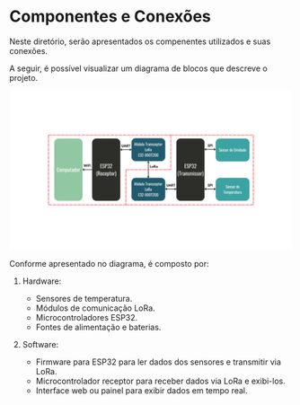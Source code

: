 # Componentes e Conexões

Neste diretório, serão apresentados os compenentes utilizados e suas conexões.

A seguir, é possível visualizar um diagrama de blocos que descreve o projeto.

![Diagrama de Blocos](DiagramaDeBlocos.png)

Conforme apresentado no diagrama, é composto por:
1. Hardware:
    - Sensores de temperatura.
    - Módulos de comunicação LoRa.
    - Microcontroladores ESP32.
    - Fontes de alimentação e baterias.
      
2. Software:
    - Firmware para ESP32 para ler dados dos sensores e transmitir via LoRa.
    - Microcontrolador receptor para receber dados via LoRa e exibi-los.
    - Interface web ou painel para exibir dados em tempo real.
